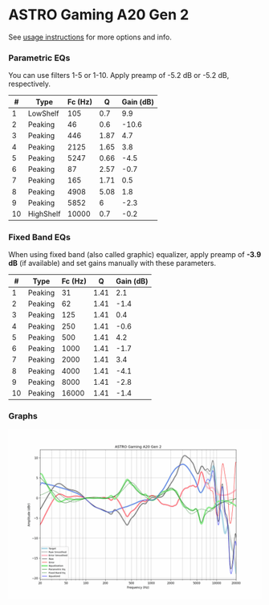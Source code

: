 # ASTRO Gaming A20 Gen 2
See [usage instructions](https://github.com/jaakkopasanen/AutoEq#usage) for more options and info.

### Parametric EQs
You can use filters 1-5 or 1-10. Apply preamp of -5.2 dB or -5.2 dB, respectively.

|   # | Type      |   Fc (Hz) |    Q |   Gain (dB) |
|-----|-----------|-----------|------|-------------|
|   1 | LowShelf  |       105 | 0.7  |         9.9 |
|   2 | Peaking   |        46 | 0.6  |       -10.6 |
|   3 | Peaking   |       446 | 1.87 |         4.7 |
|   4 | Peaking   |      2125 | 1.65 |         3.8 |
|   5 | Peaking   |      5247 | 0.66 |        -4.5 |
|   6 | Peaking   |        87 | 2.57 |        -0.7 |
|   7 | Peaking   |       165 | 1.71 |         0.5 |
|   8 | Peaking   |      4908 | 5.08 |         1.8 |
|   9 | Peaking   |      5852 | 6    |        -2.3 |
|  10 | HighShelf |     10000 | 0.7  |        -0.2 |

### Fixed Band EQs
When using fixed band (also called graphic) equalizer, apply preamp of **-3.9 dB** (if available) and set gains manually with these parameters.

|   # | Type    |   Fc (Hz) |    Q |   Gain (dB) |
|-----|---------|-----------|------|-------------|
|   1 | Peaking |        31 | 1.41 |         2.1 |
|   2 | Peaking |        62 | 1.41 |        -1.4 |
|   3 | Peaking |       125 | 1.41 |         0.4 |
|   4 | Peaking |       250 | 1.41 |        -0.6 |
|   5 | Peaking |       500 | 1.41 |         4.2 |
|   6 | Peaking |      1000 | 1.41 |        -1.7 |
|   7 | Peaking |      2000 | 1.41 |         3.4 |
|   8 | Peaking |      4000 | 1.41 |        -4.1 |
|   9 | Peaking |      8000 | 1.41 |        -2.8 |
|  10 | Peaking |     16000 | 1.41 |        -1.4 |

### Graphs
![](./ASTRO%20Gaming%20A20%20Gen%202.png)
